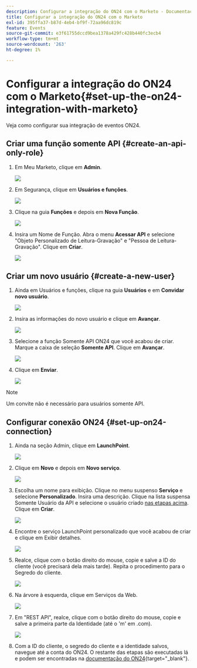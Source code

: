 ```yaml
---
description: Configurar a integração do ON24 com o Marketo - Documentação do Marketo - Documentação do produto
title: Configurar a integração do ON24 com o Marketo
exl-id: 395ffa37-b87d-4eb4-bf9f-72aa96dc819c
feature: Events
source-git-commit: e3f61755dccd9bea1378a429fc428b440fc3ecb4
workflow-type: tm+mt
source-wordcount: '263'
ht-degree: 1%

---
```


# Configurar a integração do ON24 com o Marketo{#set-up-the-on24-integration-with-marketo}

Veja como configurar sua integração de eventos ON24.

## Criar uma função somente API {#create-an-api-only-role}

1. Em Meu Marketo, clique em **Admin**.

   ![](assets/set-up-the-on24-integration-with-marketo-1.png)

1. Em Segurança, clique em **Usuários e funções**.

   ![](assets/set-up-the-on24-integration-with-marketo-2.png)

1. Clique na guia **Funções** e depois em **Nova Função**.

   ![](assets/set-up-the-on24-integration-with-marketo-3.png)

1. Insira um Nome de Função. Abra o menu **Acessar API** e selecione &quot;Objeto Personalizado de Leitura-Gravação&quot; e &quot;Pessoa de Leitura-Gravação&quot;. Clique em **Criar**.

   ![](assets/set-up-the-on24-integration-with-marketo-4.png)

## Criar um novo usuário {#create-a-new-user}

1. Ainda em Usuários e funções, clique na guia **Usuários** e em **Convidar novo usuário**.

   ![](assets/set-up-the-on24-integration-with-marketo-5.png)

1. Insira as informações do novo usuário e clique em **Avançar**.

   ![](assets/set-up-the-on24-integration-with-marketo-6.png)

1. Selecione a função Somente API ON24 que você acabou de criar. Marque a caixa de seleção **Somente API**. Clique em **Avançar**.

   ![](assets/set-up-the-on24-integration-with-marketo-7.png)

1. Clique em **Enviar**.

   ![](assets/set-up-the-on24-integration-with-marketo-8.png)

>[!NOTE]
>
>Um convite não é necessário para usuários somente API.

## Configurar conexão ON24 {#set-up-on24-connection}

1. Ainda na seção Admin, clique em **LaunchPoint**.

   ![](assets/set-up-the-on24-integration-with-marketo-9.png)

1. Clique em **Novo** e depois em **Novo serviço**.

   ![](assets/set-up-the-on24-integration-with-marketo-10.png)

1. Escolha um nome para exibição. Clique no menu suspenso **Serviço** e selecione **Personalizado**. Insira uma descrição. Clique na lista suspensa Somente Usuário da API e selecione o usuário criado [nas etapas acima](#create-a-new-user). Clique em **Criar**.

   ![](assets/set-up-the-on24-integration-with-marketo-11.png)

1. Encontre o serviço LaunchPoint personalizado que você acabou de criar e clique em Exibir detalhes.

   ![](assets/set-up-the-on24-integration-with-marketo-12.png)

1. Realce, clique com o botão direito do mouse, copie e salve a ID do cliente (você precisará dela mais tarde). Repita o procedimento para o Segredo do cliente.

   ![](assets/set-up-the-on24-integration-with-marketo-13.png)

1. Na árvore à esquerda, clique em Serviços da Web.

   ![](assets/set-up-the-on24-integration-with-marketo-14.png)

1. Em &quot;REST API&quot;, realce, clique com o botão direito do mouse, copie e salve a primeira parte da Identidade (até o &#39;m&#39; em .com).

   ![](assets/set-up-the-on24-integration-with-marketo-15.png)

1. Com a ID do cliente, o segredo do cliente e a identidade salvos, navegue até a conta do ON24. O restante das etapas são executadas lá e podem ser encontradas na [documentação do ON24](https://support.on24.com/hc/en-us/articles/21420762650523-Data-Integration-Setup-Instructions-When-Using-Marketo-Registration-Option-1){target="_blank"}.
